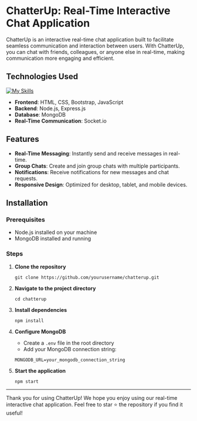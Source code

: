 # ChatterUp: Real-Time Interactive Chat Application
ChatterUp is an interactive real-time chat application built to facilitate seamless communication and interaction between users. With ChatterUp, you can chat with friends, colleagues, or anyone else in real-time, making communication more engaging and efficient.

## Technologies Used
[![My Skills](https://skillicons.dev/icons?i=html,css,bootstrap,js,nodejs,express,mongodb)](https://skillicons.dev)
- **Frontend**: HTML, CSS, Bootstrap, JavaScript
- **Backend**: Node.js, Express.js
- **Database**: MongoDB
- **Real-Time Communication**: Socket.io

## Features

- **Real-Time Messaging**: Instantly send and receive messages in real-time.
- **Group Chats**: Create and join group chats with multiple participants.
- **Notifications**: Receive notifications for new messages and chat requests.
- **Responsive Design**: Optimized for desktop, tablet, and mobile devices.



## Installation

### Prerequisites

- Node.js installed on your machine
- MongoDB installed and running

### Steps

1. **Clone the repository**

    ```
    git clone https://github.com/yourusername/chatterup.git
    ```

2. **Navigate to the project directory**

    ```
    cd chatterup
    ```

3. **Install dependencies**

    ```
    npm install
    ```

4. **Configure MongoDB**

    - Create a `.env` file in the root directory
    - Add your MongoDB connection string:

    ```
    MONGODB_URL=your_mongodb_connection_string
    ```

5. **Start the application**

    ```
    npm start
    ```

---

Thank you for using ChatterUp! We hope you enjoy using our real-time interactive chat application. Feel free to star ⭐ the repository if you find it useful!
